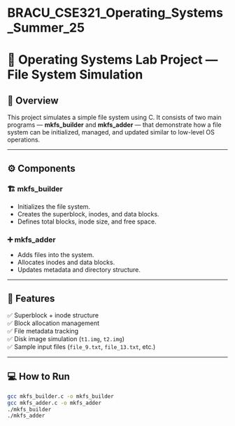 # BRACU_CSE321_Operating_Systems_Summer_25

# 🧠 Operating Systems Lab Project — File System Simulation

## 📘 Overview
This project simulates a simple file system using C. It consists of two main programs — **mkfs_builder** and **mkfs_adder** — that demonstrate how a file system can be initialized, managed, and updated similar to low-level OS operations.

---

## ⚙️ Components

### 🏗️ mkfs_builder
- Initializes the file system.
- Creates the superblock, inodes, and data blocks.
- Defines total blocks, inode size, and free space.

### ➕ mkfs_adder
- Adds files into the system.
- Allocates inodes and data blocks.
- Updates metadata and directory structure.

---

## 🧩 Features
✅ Superblock + inode structure  
✅ Block allocation management  
✅ File metadata tracking  
✅ Disk image simulation (`t1.img`, `t2.img`)  
✅ Sample input files (`file_9.txt`, `file_13.txt`, etc.)  

---

## 💻 How to Run
```bash
gcc mkfs_builder.c -o mkfs_builder
gcc mkfs_adder.c -o mkfs_adder
./mkfs_builder
./mkfs_adder
